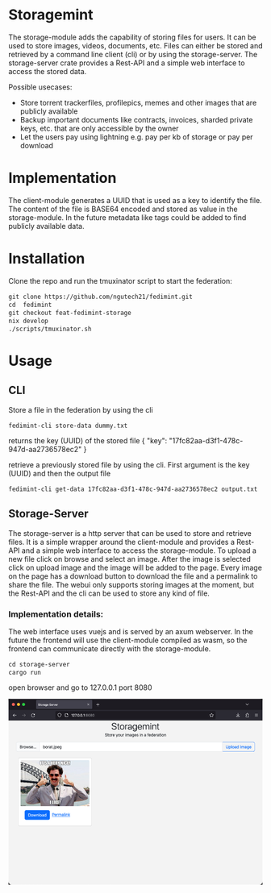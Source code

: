 # Storagemint
The storage-module adds the capability of storing files for users. It can be used to store images, videos, documents, etc. Files can either be stored and retrieved by a command line client (cli) or by using the storage-server. The storage-server crate provides a Rest-API and a simple web interface to access the stored data.

Possible usecases:
* Store torrent trackerfiles, profilepics, memes and other images that are publicly available 
* Backup important documents like contracts, invoices, sharded private keys, etc. that are only accessible by the owner
* Let the users pay using lightning e.g. pay per kb of storage or pay per download


# Implementation
The client-module generates a UUID that is used as a key to identify the file. The content of the file is BASE64 encoded and stored as value in the storage-module. In the future metadata like tags could be added to find publicly available data. 



# Installation
Clone the repo and run the tmuxinator script to start the federation:
```
git clone https://github.com/ngutech21/fedimint.git
cd  fedimint
git checkout feat-fedimint-storage
nix develop
./scripts/tmuxinator.sh
```


# Usage
## CLI
Store a file in the federation by using the cli
```
fedimint-cli store-data dummy.txt
```
returns the key (UUID) of the stored file 
{
  "key": "17fc82aa-d3f1-478c-947d-aa2736578ec2"
}


retrieve a previously stored file by using the cli. First argument is the key (UUID) and then the output file
```
fedimint-cli get-data 17fc82aa-d3f1-478c-947d-aa2736578ec2 output.txt
```


## Storage-Server
The storage-server is a http server that can be used to store and retrieve files. It is a simple wrapper around the client-module and provides a Rest-API and a simple web interface to access the storage-module. To upload a new file click on browse and select an image. After the image is selected click on upload image and the image will be added to the page. Every image on the page has a download button to download the file and a permalink to share the file. The webui only supports storing images at the moment, but the Rest-API and the cli can be used to store any kind of file.


### Implementation details:
The web interface uses vuejs and is served by an axum webserver. In the future the frontend will use the client-module compiled as wasm, so the frontend can communicate directly with the storage-module. 

```
cd storage-server
cargo run
```

open browser and go to 127.0.0.1 port 8080

![screenshot of the storageming webapp](Storagemint-startpage.jpg)



